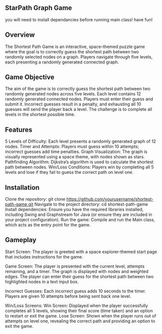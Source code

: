 StarPath Graph Game
---------------------------
you will need to install dependancies before running main class!
have fun!

Overview
--------
The Shortest Path Game is an interactive, space-themed puzzle game where the goal is to correctly guess the shortest path between two randomly selected nodes on a graph. Players navigate through five levels, each presenting a randomly generated connected graph.

Game Objective
--------------
The aim of the game is to correctly guess the shortest path between two randomly generated nodes across five levels. Each level contains 12 randomly generated connected nodes. Players must enter their guess and submit it. Incorrect guesses result in a penalty, and exhausting all 10 guesses will send the player back a level. The challenge is to complete all levels in the shortest possible time.

Features
--------
5 Levels of Difficulty: Each level presents a randomly generated graph of 12 nodes.
Timer and Attempts: Players must guess within 10 attempts; incorrect guesses add time penalties.
Graph Visualization: The graph is visually represented using a space theme, with nodes shown as stars.
Pathfinding Algorithm: Dijkstra’s algorithm is used to calculate the shortest path between nodes.
Win/Loss Conditions: Players win by completing all 5 levels and lose if they fail to guess the correct path on level one.

Installation
------------
Clone the repository:
git clone https://github.com/yourusername/shortest-path-game.git
Navigate to the project directory:
cd shortest-path-game
Install dependencies:
Ensure you have the required libraries installed, including Swing and Graphstream for Java (or ensure they are included in your project configuration).
Run the game: Compile and run the Main class, which acts as the entry point for the game.

Gameplay
--------
Start Screen:
The player is greeted with a space explorer-themed start page that includes instructions for the game.

Game Screen:
The player is presented with the current level, attempts remaining, and a timer. The graph is displayed with nodes and weighted edges. The player can enter their guess for the shortest path between two highlighted nodes in a text input box.

Incorrect Guesses:
Each incorrect guess adds 10 seconds to the timer. Players are given 10 attempts before being sent back one level.

Win/Loss Screens:
Win Screen: Displayed when the player successfully completes all 5 levels, showing their final score (time taken) and an option to restart or exit the game.
Lose Screen: Shown when the player runs out of attempts on level one, revealing the correct path and providing an option to exit the game.
